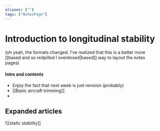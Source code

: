 ```yaml
---
aliases: [""]
tags: ["NotesPage"]
---
```


# Introduction to longitudinal stability
(oh yeah, the formats changed. I've realized that this is a better more [[based and so redpilled I overdosed|based]] way to layout the notes pages)
#### Intro and contents
- Enjoy the fact that next week is just revision (probably)
- [[Basic aircraft trimming]]
- 


## Expanded articles

![[static stability]]


